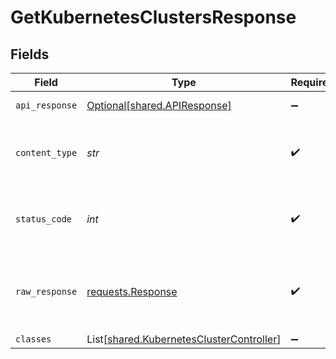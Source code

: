 # GetKubernetesClustersResponse


## Fields

| Field                                                                                          | Type                                                                                           | Required                                                                                       | Description                                                                                    |
| ---------------------------------------------------------------------------------------------- | ---------------------------------------------------------------------------------------------- | ---------------------------------------------------------------------------------------------- | ---------------------------------------------------------------------------------------------- |
| `api_response`                                                                                 | [Optional[shared.APIResponse]](../../models/shared/apiresponse.md)                             | :heavy_minus_sign:                                                                             | unknown error                                                                                  |
| `content_type`                                                                                 | *str*                                                                                          | :heavy_check_mark:                                                                             | HTTP response content type for this operation                                                  |
| `status_code`                                                                                  | *int*                                                                                          | :heavy_check_mark:                                                                             | HTTP response status code for this operation                                                   |
| `raw_response`                                                                                 | [requests.Response](https://requests.readthedocs.io/en/latest/api/#requests.Response)          | :heavy_check_mark:                                                                             | Raw HTTP response; suitable for custom response parsing                                        |
| `classes`                                                                                      | List[[shared.KubernetesClusterController](../../models/shared/kubernetesclustercontroller.md)] | :heavy_minus_sign:                                                                             | Success                                                                                        |